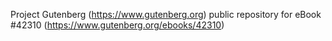 Project Gutenberg (https://www.gutenberg.org) public repository for eBook #42310 (https://www.gutenberg.org/ebooks/42310)
